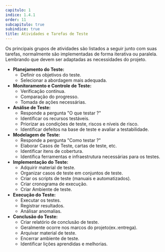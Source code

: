 ```yaml
---
capitulo: 1
indice: 1.4.1
order: 11
subcapitulo: true
subindice: true
title: Atividades e Tarefas de Teste
---
```


<p>Os principais grupos de atividades são listados a seguir junto com suas tarefas, normalmente são implementadas de forma iterativa ou paralela. Lembrando que devem ser adaptadas as necessidades do projeto.</p>

<ul>
    <li>
        <b>Planejamento do Teste:</b>
        <ul>
            <li>Definir os objetivos do teste.</li> 
            <li>Selecionar a abordagem mais adequada.</li> 
        </ul>
    </li>
    <li>
        <b>Monitoramento e Controle de Teste:</b>
        <ul>
            <li>Verificação contínua.</li>
            <li>Comparação do progresso.</li>
            <li>Tomada de ações necessárias.</li>
        </ul>
    </li>
    <li>
        <b>Análise de Teste:</b>
        <ul>
            <li>Responde a pergunta "O que testar ?"</li>
            <li>Identificar os recursos testáveis.</li>
            <li>Priorizar as condições de teste, riscos e níveis de risco.</li>
            <li>Identificar defeitos na base de teste e avaliar a testabilidade.</li>
        </ul>
    </li>
    <li>
        <b>Modelagem de Teste:</b>
        <ul>
            <li>Responde a pergunta "Como testar ?"</li>
            <li>Elaborar Casos de Teste, cartas de teste, etc.</li>
            <li>Identificar itens de cobertura.</li>
            <li>Identifica ferramentas e infraestrutura necessárias para os testes.</li>    
        </ul>
    </li>
    <li>
        <b>Implementação do Teste:</b>
        <ul>
            <li>Adquirir material de teste.</li>
            <li>Organizar casos de teste em conjuntos de teste.</li>
            <li>Criar os scripts de teste (manuais e automatizados).</li>
            <li>Criar cronograma de execução.</li>
            <li>Criar Ambiente de teste.</li>
        </ul>
    </li>
    <li>
        <b>Execução do Teste:</b>
        <ul>
            <li>Executar os testes.</li>
            <li>Registrar resultados.</li>
            <li>Análisar anomalias.</li>
        </ul>
    </li>
    <li>
        <b>Conclusão do Teste:</b>
        <ul>
            <li>Criar relatório de conclusão de teste.</li>
            <li>Geralmente ocorre nos marcos do projeto(ex.:entrega).</li>
            <li>Arquivar material de teste.</li>
            <li>Encerrar ambiente de teste.</li>
            <li>Identificar lições aprendidas e melhorias.</li>
        </ul>
    </li>
<ul>
